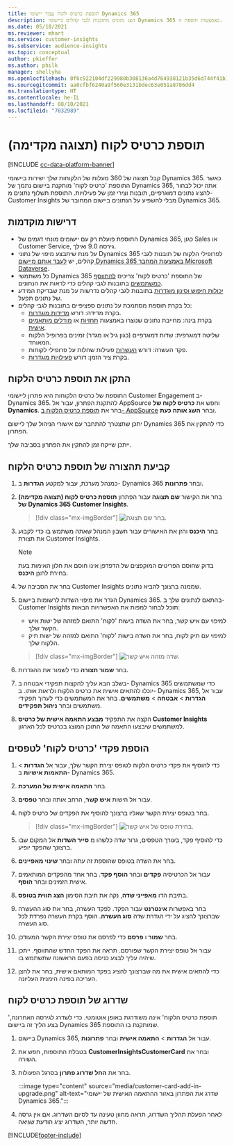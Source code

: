 ```yaml
---
title: תוספת כרטיס לקוח עבור יישומי Dynamics 365
description: הצג נתונים מתובנות לגבי קהלים ביישומי Dynamics 365 באמצעות תוספת זו.
ms.date: 05/18/2021
ms.reviewer: mhart
ms.service: customer-insights
ms.subservice: audience-insights
ms.topic: conceptual
author: pkieffer
ms.author: philk
manager: shellyha
ms.openlocfilehash: 0f6c922104df229980b308136a4d764938121b35d6d744f41b1530bdb5515e7f
ms.sourcegitcommit: aa0cfbf6240a9f560e3131bdec63e051a8786dd4
ms.translationtype: HT
ms.contentlocale: he-IL
ms.lasthandoff: 08/10/2021
ms.locfileid: "7032989"
---
```

# <a name="customer-card-add-in-preview"></a>תוספת כרטיס לקוח (תצוגה מקדימה)

[!INCLUDE [cc-data-platform-banner](../includes/cc-data-platform-banner.md)]

קבל תצוגה של 360 מעלות של הלקוחות שלך ישירות ביישומי Dynamics 365. כאשר התוספת 'כרטיס לקוח' מותקנת ביישום נתמך של Dynamics 365, אתה יכול לבחור להציג נתונים דמוגרפיים, תובנות וצירי זמן של פעילויות. התוספת תשלוף נתונים מ- Customer Insights מבלי להשפיע על הנתונים ביישום המחובר של Dynamics 365. 

## <a name="prerequisites"></a>דרישות מוקדמות

- התוספת פועלת רק עם יישומים מונחי דגמים של Dynamics 365, כגון Sales או Customer Service, גירסה 9.0 ואילך.
- על מנת שיתבצע מיפוי של נתוני Dynamics 365 לפרופילי הלקוח של תובנות לגבי קהלים, יש [לעבד אותם מיישום Dynamics 365 באמצעות המחבר Microsoft Dataverse](connect-power-query.md).
- כל משתמשי Dynamics 365 של התוספת 'כרטיס לקוח' צריכים [להתווסף כמשתמשים](permissions.md) בתובנות לגבי קהלים כדי לראות את הנתונים.
- [יכולות חיפוש וסינון מוגדרות](search-filter-index.md) בתובנות לגבי קהלים נדרשות על מנת שבדיקת המידע של נתונים תפעל.
- כל בקרת תוספת מסתמכת על נתונים ספציפיים בתובנות לגבי קהלים:
  - בקרת מדידה: דורש [מדידות מוגדרות](measures.md).
  - בקרת בינה: מחייבת נתונים שנוצרו באמצעות [תחזיות](predictions.md) או [מודלים מותאמים אישית](custom-models.md).
  - שליטה דמוגרפית: שדות דמוגרפיים (כגון גיל או מגדר) זמינים בפרופיל הלקוח המאוחד.
  - פקד העשרה: דורש [העשרות](enrichment-hub.md) פעילות שחלות על פרופילי לקוחות.
  - בקרת ציר הזמן: דורש [פעילויות מוגדרות](activities.md).

## <a name="install-the-customer-card-add-in"></a>התקן את תוספת כרטיס הלקוח

התוספת של כרטיס הלקוחות היא פתרון ליישומי Customer Engagement ב- Dynamics 365. להתקנת הפתרון, עבור אל AppSource וחפש את **כרטיס לקוח של Dynamics**. בחר את [תוספת כרטיס הלקוח ב- AppSource](https://appsource.microsoft.com/product/dynamics-365/mscrm.dynamics_365_customer_insights_customer_card_addin?tab=Overview) ובחר **השג אותה כעת**.

יתכן שתצטרך להתחבר עם אישורי הניהול שלך ליישום Dynamics 365 כדי להתקין את הפתרון.

ייתכן שייקח זמן להתקין את הפתרון בסביבה שלך.

## <a name="configure-the-customer-card-add-in"></a>קביעת תהצורה של תוספת כרטיס הלקוח

1. כמנהל מערכת, עבור למקטע **הגדרות** ב- Dynamics 365 ובחר **פתרונות**.

1. בחר את הקישור **שם תצוגה** עבור הפתרון **תוספת כרטיס לקוח (תצוגה מקדימה) של Dynamics 365 Customer Insights**.

   > [!div class="mx-imgBorder"]
   > ![‏‏בחר שם תצוגה.](media/select-display-name.png "‏‏בחר שם תצוגה")

1. בחר **היכנס** והזן את האישורים עבור חשבון המנהל שאתה משתמש בו כדי לקבוע את תצורת Customer Insights.

   > [!NOTE]
   > בדוק שחוסם הפריטים המוקפצים של הדפדפן אינו חוסם את חלון האימות בעת בחירת לחצן **היכנס**.

1. בחר את הסביבה של Customer Insights שממנה ברצונך להביא נתונים.

1. הגדר את מיפוי השדות לרשומות ביישום Dynamics 365. בהתאם לנתונים שלך ב- Customer Insights תוכל לבחור למפות את האפשרויות הבאות:
   - למיפוי עם איש קשר, בחר את השדה בישות 'לקוח' התואם למזהה של ישות איש הקשר שלך.
   - למיפוי עם תיק לקוח, בחר את השדה בישות 'לקוח' התואם למזהה של ישות תיק הלקוח שלך.

   > [!div class="mx-imgBorder"]
   > ![שדה מזהה איש קשר.](media/contact-id-field.png "שדה מזהה איש קשר")

1. בחר **שמור תצורה** כדי לשמור את ההגדרות.

1. בשלב הבא עליך להקצות תפקידי אבטחה ב- Dynamics 365 כדי שמשתמשים יוכלו להתאים אישית את כרטיס הלקוח ולראות אותו. ב- Dynamics 365, עבור אל **הגדרות** > **אבטחה** > **משתמשים**. בחר את המשתמשים כדי לערוך תפקידי משתמשים ובחר **ניהול תפקידים**.

1. הקצה את התפקיד **מבצע התאמה אישית של כרטיס Customer Insights** למשתמשים שיבצעו התאמה של התוכן המוצג בכרטיס לכל הארגון.

## <a name="add-customer-card-controls-to-forms"></a>הוספת פקדי 'כרטיס לקוח' לטפסים
  
1. כדי להוסיף את פקדי כרטיס הלקוח לטופס יצירת הקשר שלך, עבור אל **הגדרות** > **התאמות אישיות** ב- Dynamics 365.

1. בחר **התאמה אישית של המערכת**.

1. עבור אל הישות **איש קשר**, הרחב אותה ובחר **טפסים**.

1. בחר בטופס יצירת הקשר שאליו ברצונך להוסיף את הפקדים של כרטיס לקוח.

    > [!div class="mx-imgBorder"]
    > ![בחירת טופס של איש קשר.](media/contact-active-forms.png "בחירת טופס של איש קשר")

1. כדי להוסיף פקד, בעורך הטפסים, גרור שדה כלשהו מ **סייר השדות** אל המקום שבו ברצונך שהפקד יופיע.

1. בחר את השדה בטופס שהוספת זה עתה ובחר **שינוי מאפיינים**.

1. עבור אל הכרטיסיה **פקדים** ובחר **הוסף פקד**. בחר אחד מהפקדים המותאמים אישית הזמינים ובחר **הוסף**.

1. בתיבת הדו **מאפייני שדה**, נקה את תיבת הסימון **הצג תווית בטופס**.

1. בחר באפשרות **אינטרנט** עבור הפקד. לפקד העשרה, בחר את סוג ההעשרה שברצונך להציג על ידי הגדרת שדה **סוג העשרה**. הוסף בקרת העשרה נפרדת לכל סוג העשרה.

1. בחר **שמור** ו **פרסם** כדי לפרסם את טופס יצירת הקשר המעודכן.

1. עבור אל טופס יצירת הקשר שפורסם. תראה את הפקד החדש שהתווסף. ייתכן שיהיה עליך לבצע כניסה בפעם הראשונה שתשתמש בו.

1. כדי להתאים אישית את מה שברצונך להציג בפקד המותאם אישית, בחר את לחצן העריכה בפינה הימנית העליונה.

## <a name="upgrade-customer-card-add-in"></a>שדרוג של תוספת כרטיס לקוח
'תוספת כרטיס הלקוח' אינה משודרגת באופן אוטומטי. כדי לשדרג לגירסה האחרונה, בצע הליך זה ביישום Dynamics 365 שמותקנת בו התוספת.

1. ביישום Dynamics 365, עבור אל **הגדרות** > **התאמה אישית** ובחר **פתרונות**.

1. בטבלת התוספות, חפש את **CustomerInsightsCustomerCard** ובחר את השורה.

1. בחר את **החל שדרוג פתרון** בסרגל הפעולות.

   :::image type="content" source="media/customer-card-add-in-upgrade.png" alt-text="שדרג את הפתרון באזור ההתאמה האישית של יישומי Dynamics 365.":::

1. לאחר הפעלת תהליך השדרוג, תראה מחוון טעינה עד לסיום השדרוג. אם אין גרסה חדשה יותר, השדרוג יציג הודעת שגיאה.


[!INCLUDE[footer-include](../includes/footer-banner.md)]
